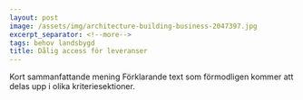 ```yaml
---
layout: post
image: /assets/img/architecture-building-business-2047397.jpg
excerpt_separator: <!--more-->
tags: behov landsbygd
title: Dålig access för leveranser
---
```

Kort sammanfattande mening <!--more-->
Förklarande text som förmodligen kommer att delas upp i olika kriteriesektioner.
